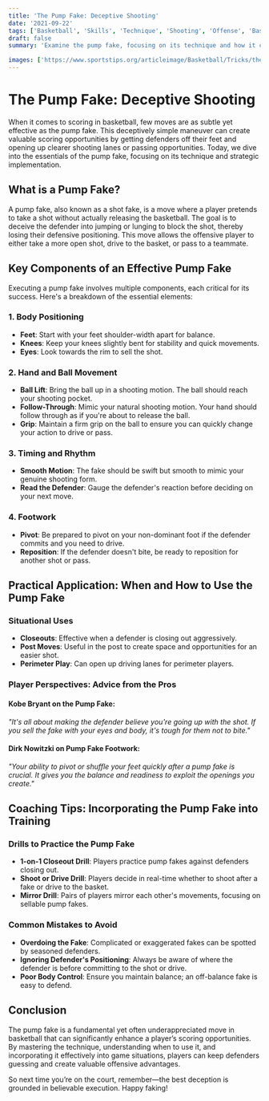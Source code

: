 ```yaml
---
title: 'The Pump Fake: Deceptive Shooting'
date: '2021-09-22'
tags: ['Basketball', 'Skills', 'Technique', 'Shooting', 'Offense', 'Basketball IQ', 'Coaching', 'Player Development', 'Defense']
draft: false
summary: 'Examine the pump fake, focusing on its technique and how it can create scoring opportunities by getting defenders in the air.'

images: ['https://www.sportstips.org/articleimage/Basketball/Tricks/the_pump_fake_deceptive_shooting.webp']
---
```


# The Pump Fake: Deceptive Shooting

When it comes to scoring in basketball, few moves are as subtle yet effective as the pump fake. This deceptively simple maneuver can create valuable scoring opportunities by getting defenders off their feet and opening up clearer shooting lanes or passing opportunities. Today, we dive into the essentials of the pump fake, focusing on its technique and strategic implementation.

## What is a Pump Fake?

A pump fake, also known as a shot fake, is a move where a player pretends to take a shot without actually releasing the basketball. The goal is to deceive the defender into jumping or lunging to block the shot, thereby losing their defensive positioning. This move allows the offensive player to either take a more open shot, drive to the basket, or pass to a teammate.

## Key Components of an Effective Pump Fake

Executing a pump fake involves multiple components, each critical for its success. Here's a breakdown of the essential elements:

### 1. **Body Positioning**
   - **Feet**: Start with your feet shoulder-width apart for balance.
   - **Knees**: Keep your knees slightly bent for stability and quick movements.
   - **Eyes**: Look towards the rim to sell the shot.

### 2. **Hand and Ball Movement**
   - **Ball Lift**: Bring the ball up in a shooting motion. The ball should reach your shooting pocket.
   - **Follow-Through**: Mimic your natural shooting motion. Your hand should follow through as if you're about to release the ball.
   - **Grip**: Maintain a firm grip on the ball to ensure you can quickly change your action to drive or pass.

### 3. **Timing and Rhythm**
   - **Smooth Motion**: The fake should be swift but smooth to mimic your genuine shooting form.
   - **Read the Defender**: Gauge the defender's reaction before deciding on your next move.

### 4. **Footwork**
   - **Pivot**: Be prepared to pivot on your non-dominant foot if the defender commits and you need to drive.
   - **Reposition**: If the defender doesn't bite, be ready to reposition for another shot or pass.

## Practical Application: When and How to Use the Pump Fake

### Situational Uses
- **Closeouts**: Effective when a defender is closing out aggressively.
- **Post Moves**: Useful in the post to create space and opportunities for an easier shot.
- **Perimeter Play**: Can open up driving lanes for perimeter players.

### Player Perspectives: Advice from the Pros

#### **Kobe Bryant** on the Pump Fake:
_"It's all about making the defender believe you're going up with the shot. If you sell the fake with your eyes and body, it's tough for them not to bite."_

#### **Dirk Nowitzki** on Pump Fake Footwork:
_"Your ability to pivot or shuffle your feet quickly after a pump fake is crucial. It gives you the balance and readiness to exploit the openings you create."_

## Coaching Tips: Incorporating the Pump Fake into Training

### Drills to Practice the Pump Fake
- **1-on-1 Closeout Drill**: Players practice pump fakes against defenders closing out.
- **Shoot or Drive Drill**: Players decide in real-time whether to shoot after a fake or drive to the basket.
- **Mirror Drill**: Pairs of players mirror each other's movements, focusing on sellable pump fakes.

### Common Mistakes to Avoid
- **Overdoing the Fake**: Complicated or exaggerated fakes can be spotted by seasoned defenders.
- **Ignoring Defender's Positioning**: Always be aware of where the defender is before committing to the shot or drive.
- **Poor Body Control**: Ensure you maintain balance; an off-balance fake is easy to defend.

## Conclusion

The pump fake is a fundamental yet often underappreciated move in basketball that can significantly enhance a player’s scoring opportunities. By mastering the technique, understanding when to use it, and incorporating it effectively into game situations, players can keep defenders guessing and create valuable offensive advantages.

So next time you’re on the court, remember—the best deception is grounded in believable execution. Happy faking!
```
